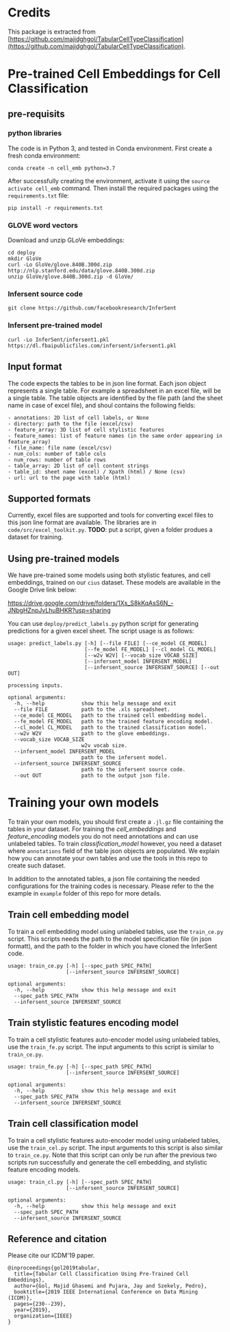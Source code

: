 # Credits
This package is extracted from [https://github.com/majidghgol/TabularCellTypeClassification](https://github.com/majidghgol/TabularCellTypeClassification).

# Pre-trained Cell Embeddings for Cell Classification

## pre-requisits 
### python libraries
The code is in Python 3, and tested in Conda environment. First create a fresh conda environment:

```
conda create -n cell_emb python=3.7
```
After successfully creating the environment, activate it using the `source activate cell_emb` command. Then install the required packages using the `requirements.txt` file:

```
pip install -r requirements.txt
```

### GLOVE word vectors
Download and unzip GLoVe embeddings:

```
cd deploy
mkdir GloVe
curl -Lo GloVe/glove.840B.300d.zip http://nlp.stanford.edu/data/glove.840B.300d.zip
unzip GloVe/glove.840B.300d.zip -d GloVe/
```

### Infersent source code
```
git clone https://github.com/facebookresearch/InferSent
```

### Infersent pre-trained model
```
curl -Lo InferSent/infersent1.pkl https://dl.fbaipublicfiles.com/infersent/infersent1.pkl
```

## Input format
The code expects the tables to be in json line format. Each json object represents a single table. For example a spreadsheet in an excel file, will be a single table. The table objects are identified by the file path (and the sheet name in case of excel file), and shoul contains the following fields:

```
- annotations: 2D list of cell labels, or None
- directory: path to the file (excel/csv)
- feature_array: 3D list of cell stylistic features
- feature_names: list of feature names (in the same order appearing in feature_array)
- file_name: file name (excel/csv)
- num_cols: number of table cols
- num_rows: number of table rows
- table_array: 2D list of cell content strings
- table_id: sheet name (excel) / Xpath (html) / None (csv)
- url: url to the page with table (html)
```

## Supported formats
Currently, excel files are supported and tools for converting excel files to this json line format are available. The libraries are in `code/src/excel_toolkit.py`. __TODO__: put a script, given a folder produes a dataset for training.

## Using pre-trained models
We have pre-trained some models using both stylistic features, and cell embeddings, trained on our `cius` dataset. These models are available in the Google Drive link below:

https://drive.google.com/drive/folders/1Xs_S8kKqAsS6N_-JNbgHZnpJvLhuBHKR?usp=sharing

You can use `deploy/predict_labels.py` python script for generating predictions for a given excel sheet. The script usage is as follows:

```
usage: predict_labels.py [-h] [--file FILE] [--ce_model CE_MODEL]
                         [--fe_model FE_MODEL] [--cl_model CL_MODEL]
                         [--w2v W2V] [--vocab_size VOCAB_SIZE]
                         [--infersent_model INFERSENT_MODEL]
                         [--infersent_source INFERSENT_SOURCE] [--out OUT]

processing inputs.

optional arguments:
  -h, --help            show this help message and exit
  --file FILE           path to the .xls spreadsheet.
  --ce_model CE_MODEL   path to the trained cell embedding model.
  --fe_model FE_MODEL   path to the trained feature encoding model.
  --cl_model CL_MODEL   path to the trained classification model.
  --w2v W2V             path to the glove embeddings.
  --vocab_size VOCAB_SIZE
                        w2v vocab size.
  --infersent_model INFERSENT_MODEL
                        path to the infersent model.
  --infersent_source INFERSENT_SOURCE
                        path to the infersent source code.
  --out OUT             path to the output json file.

```

# Training your own models
To train your own models, you should first create a `.jl.gz` file containing the tables in your dataset. For training the _cell_embeddings_ and _feature_encoding_ models you do not need annotations and can use unlabeled tables. To train _classification_model_ however, you need a dataset where `annotations` field of the table json objects are populated. We explain how you can annotate your own tables and use the tools in this repo to create such dataset.

In addition to the annotated tables, a json file containing the needed configurations for the training codes is necessary. Please refer to the the example in `example` folder of this repo for more details.

## Train cell embedding model
To train a cell embedding model using unlabeled tables, use the `train_ce.py` script. This scripts needs the path to the model specification file (in json formatt), and the path to the folder in which you have cloned the InferSent code.

```
usage: train_ce.py [-h] [--spec_path SPEC_PATH]
                   [--infersent_source INFERSENT_SOURCE]

optional arguments:
  -h, --help            show this help message and exit
  --spec_path SPEC_PATH
  --infersent_source INFERSENT_SOURCE
```

## Train stylistic features encoding model
To train a cell stylistic features auto-encoder model using unlabeled tables, use the `train_fe.py` script. The input arguments to this script is similar to `train_ce.py`.

```
usage: train_fe.py [-h] [--spec_path SPEC_PATH]
                   [--infersent_source INFERSENT_SOURCE]

optional arguments:
  -h, --help            show this help message and exit
  --spec_path SPEC_PATH
  --infersent_source INFERSENT_SOURCE
```

## Train cell classification model
To train a cell stylistic features auto-encoder model using unlabeled tables, use the `train_cel.py` script. The input arguments to this script is also similar to `train_ce.py`. Note that this script can only be run after the previous two scripts run successfully and generate the cell embedding, and stylistic feature encoding models.

```
usage: train_cl.py [-h] [--spec_path SPEC_PATH]
                   [--infersent_source INFERSENT_SOURCE]

optional arguments:
  -h, --help            show this help message and exit
  --spec_path SPEC_PATH
  --infersent_source INFERSENT_SOURCE
```

## Reference and citation
Please cite our ICDM'19 paper.
```
@inproceedings{gol2019tabular,
  title={Tabular Cell Classification Using Pre-Trained Cell Embeddings},
  author={Gol, Majid Ghasemi and Pujara, Jay and Szekely, Pedro},
  booktitle={2019 IEEE International Conference on Data Mining (ICDM)},
  pages={230--239},
  year={2019},
  organization={IEEE}
}
```